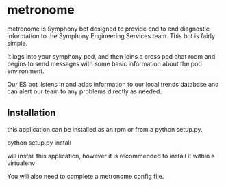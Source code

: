 # metronome

metronome is Symphony bot designed to provide end to end diagnostic information to the 
Symphony Engineering Services team.  This bot is fairly simple. 

It logs into your symphony pod, and then joins a cross pod chat room and begins to send messages with
some basic information about the pod environment.  

Our ES bot listens in and adds information to our local trends database and can alert our team to any problems
directly as needed.

## Installation

this application can be installed as an rpm or from a python setup.py.

   python setup.py install

will install this application, however it is recommended to install it within a virtualenv

You will also need to complete a metronome config file.
